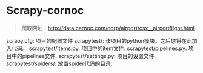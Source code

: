 # Scrapy-cornoc
> 爬取网址：http://data.carnoc.com/corp/airport/csx__airportflight.html

scrapy.cfg: 项目的配置文件
scrapytest/: 该项目的python模块。之后您将在此加入代码。
scrapytest/items.py: 项目中的item文件.
scrapytest/pipelines.py: 项目中的pipelines文件.
scrapytest/settings.py: 项目的设置文件.
scrapytest/spiders/: 放置spider代码的目录.
